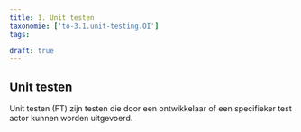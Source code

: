```yaml
---
title: 1. Unit testen
taxonomie: ['to-3.1.unit-testing.OI']
tags:

draft: true 
---
```

## Unit testen
Unit testen (FT) zijn testen die door een ontwikkelaar of een specifieker test actor kunnen worden uitgevoerd.